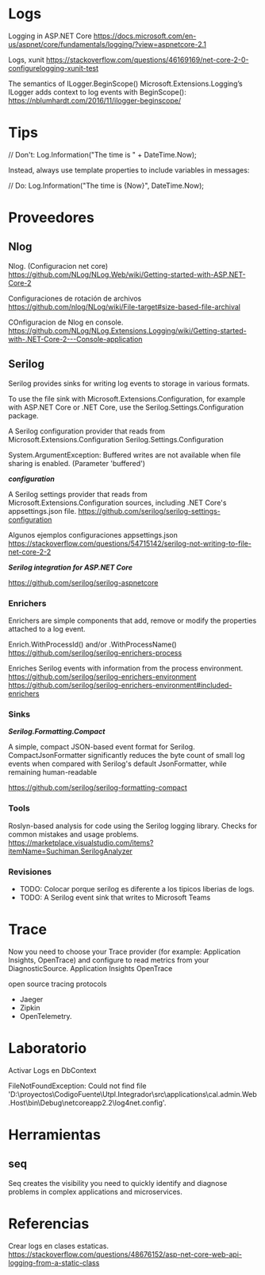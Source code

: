 # Logs
Logging in ASP.NET Core
https://docs.microsoft.com/en-us/aspnet/core/fundamentals/logging/?view=aspnetcore-2.1

Logs, xunit
https://stackoverflow.com/questions/46169169/net-core-2-0-configurelogging-xunit-test


The semantics of ILogger.BeginScope()
Microsoft.Extensions.Logging’s ILogger adds context to log events with BeginScope():
https://nblumhardt.com/2016/11/ilogger-beginscope/

# Tips

// Don't:
Log.Information("The time is " + DateTime.Now);

Instead, always use template properties to include variables in messages:


// Do:
Log.Information("The time is {Now}", DateTime.Now);


# Proveedores


## Nlog

Nlog. (Configuracion net core)
https://github.com/NLog/NLog.Web/wiki/Getting-started-with-ASP.NET-Core-2

Configuraciones de rotación de archivos
https://github.com/nlog/NLog/wiki/File-target#size-based-file-archival

COnfiguracion de Nlog en console. 
https://github.com/NLog/NLog.Extensions.Logging/wiki/Getting-started-with-.NET-Core-2---Console-application

## Serilog 

Serilog provides sinks for writing log events to storage in various formats.

To use the file sink with Microsoft.Extensions.Configuration, for example with ASP.NET Core or .NET Core, use the Serilog.Settings.Configuration package.

A Serilog configuration provider that reads from Microsoft.Extensions.Configuration
Serilog.Settings.Configuration

System.ArgumentException: Buffered writes are not available when file sharing is enabled. (Parameter 'buffered')

***configuration***

A Serilog settings provider that reads from Microsoft.Extensions.Configuration sources, including .NET Core's appsettings.json file.
https://github.com/serilog/serilog-settings-configuration


Algunos ejemplos configuraciones appsettings.json
https://stackoverflow.com/questions/54715142/serilog-not-writing-to-file-net-core-2-2

***Serilog integration for ASP.NET Core***

https://github.com/serilog/serilog-aspnetcore
 
### Enrichers

Enrichers are simple components that add, remove or modify the properties attached to a log event.


Enrich.WithProcessId() and/or .WithProcessName() 
https://github.com/serilog/serilog-enrichers-process

Enriches Serilog events with information from the process environment.
https://github.com/serilog/serilog-enrichers-environment
https://github.com/serilog/serilog-enrichers-environment#included-enrichers

### Sinks


***Serilog.Formatting.Compact***

A simple, compact JSON-based event format for Serilog. CompactJsonFormatter significantly reduces the byte count of small log events when compared with Serilog's default JsonFormatter, while remaining human-readable

https://github.com/serilog/serilog-formatting-compact

### Tools

Roslyn-based analysis for code using the Serilog logging library. Checks for common mistakes and usage problems.
https://marketplace.visualstudio.com/items?itemName=Suchiman.SerilogAnalyzer


### Revisiones

- TODO: Colocar porque serilog es diferente a los tipicos liberias de logs.
- TODO: A Serilog event sink that writes to Microsoft Teams 

# Trace

Now you need to choose your Trace provider (for example: Application Insights, OpenTrace) and configure to read metrics from your DiagnosticSource.
Application Insights
OpenTrace

open source tracing protocols
- Jaeger
- Zipkin
- OpenTelemetry.
 

# Laboratorio

Activar Logs en DbContext

FileNotFoundException: Could not find file 'D:\proyectos\CodigoFuente\Utpl.Integrador\src\applications\cal.admin.Web.Host\bin\Debug\netcoreapp2.2\log4net.config'.

# Herramientas

## seq

Seq creates the visibility you need to quickly identify and diagnose problems in complex applications and microservices.


# Referencias

Crear logs en clases estaticas. 
https://stackoverflow.com/questions/48676152/asp-net-core-web-api-logging-from-a-static-class

